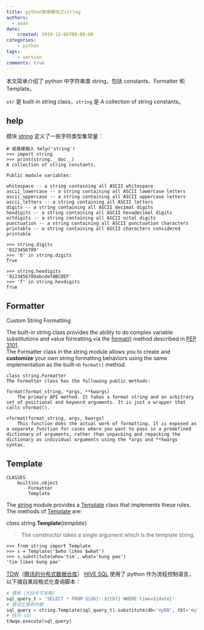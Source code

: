 ```yaml
---
title: python常用模块之string
authors:
  - xman
date:
    created: 2019-12-06T08:00:00
categories:
    - python
tags:
    - version
comments: true
---
```


本文简单介绍了 python 中字符串类 string，包括 constants、Formatter 和 Template。

<!-- more -->

`str` 是 built-in string class，`string` 是 A collection of string constants。

## help

模块 [string](https://docs.python.org/3/library/string.html) 定义了一些字符类型集常量：

```Shell
# 或直接输入 help('string')
>>> import string
>>> print(string.__doc__)
A collection of string constants.

Public module variables:

whitespace -- a string containing all ASCII whitespace
ascii_lowercase -- a string containing all ASCII lowercase letters
ascii_uppercase -- a string containing all ASCII uppercase letters
ascii_letters -- a string containing all ASCII letters
digits -- a string containing all ASCII decimal digits
hexdigits -- a string containing all ASCII hexadecimal digits
octdigits -- a string containing all ASCII octal digits
punctuation -- a string containing all ASCII punctuation characters
printable -- a string containing all ASCII characters considered printable

```

```Shell
>>> string.digits
'0123456789'
>>> '5' in string.digits
True

>>> string.hexdigits
'0123456789abcdefABCDEF'
>>> 'f' in string.hexdigits
True
```

## Formatter

Custom String Formatting

The built-in string class provides the ability to do complex variable substitutions and value formatting via the [format()](https://docs.python.org/3/library/stdtypes.html#str.format) method described in [PEP 3101](https://www.python.org/dev/peps/pep-3101).  
The Formatter class in the string module allows you to create and **customize** your own string formatting behaviors using the same implementation as the built-in `format()` method.

```
class string.Formatter
The Formatter class has the following public methods:

format(format_string, *args, **kwargs)
    The primary API method. It takes a format string and an arbitrary set of positional and keyword arguments. It is just a wrapper that calls vformat().

vformat(format_string, args, kwargs)
    This function does the actual work of formatting. It is exposed as a separate function for cases where you want to pass in a predefined dictionary of arguments, rather than unpacking and repacking the dictionary as individual arguments using the *args and **kwargs syntax.
```

## Template

```
CLASSES
    builtins.object
        Formatter
        Template
```

The [string](https://docs.python.org/3/library/string.html#module-string) module provides a [Template](https://docs.python.org/3/library/string.html#string.Template) class that implements these rules. The methods of [Template](https://docs.python.org/3/library/string.html#string.Template) are:

*class* string.**Template**(*template*)

> The constructor takes a single argument which is the template string.

```Shell
>>> from string import Template
>>> s = Template('$who likes $what')
>>> s.substitute(who='tim', what='kung pao')
'tim likes kung pao'
```

[TDW](http://code.tencent.com/tdw.html)（[腾讯的分布式数据仓库](https://blog.csdn.net/johnny_lee/article/details/26673829/)）  [HIVE SQL](http://data.qq.com/article?id=819) 使用了 python 作为流程控制语言，以下摘自某段格式化查询脚本：

```Python
# 模板（大括号可省略）
sql_query_t = 'SELECT * FROM ${db}::${tbl} WHERE time=${date}'
# 格式化替换参数
sql_query = string.Template(sql_query_t).substitute(db='myDB', tbl='myTable', date='20180108')
# 执行 sql
tdwqe.execute(sql_query)
```
